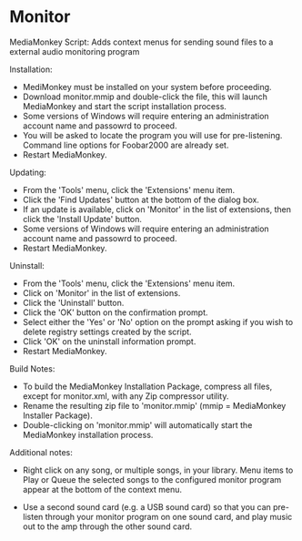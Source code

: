 Monitor
=======

MediaMonkey Script: Adds context menus for sending sound files to a external audio monitoring program

Installation:

* MediMonkey must be installed on your system before proceeding.
* Download monitor.mmip and double-click the file, this will launch MediaMonkey and start the script installation process.
* Some versions of Windows will require entering an administration account name and passowrd to proceed.
* You will be asked to locate the program you will use for pre-listening. Command line options for Foobar2000 are already set.
* Restart MediaMonkey.

Updating:

* From the 'Tools' menu, click the 'Extensions' menu item.
* Click the 'Find Updates' button at the bottom of the dialog box.
* If an update is available, click on 'Monitor' in the list of extensions, then click the 'Install Update' button.
* Some versions of Windows will require entering an administration account name and passowrd to proceed.
* Restart MediaMonkey.

Uninstall:

* From the 'Tools' menu, click the 'Extensions' menu item.
* Click on 'Monitor' in the list of extensions.
* Click the 'Uninstall' button.
* Click the 'OK' button on the confirmation prompt.
* Select either the 'Yes' or 'No' option on the prompt asking if you wish to delete registry settings created by the script.
* Click 'OK' on the uninstall information prompt.
* Restart MediaMonkey.

Build Notes:
* To build the MediaMonkey Installation Package, compress all files, except for monitor.xml, with any Zip compressor utility. 
* Rename the resulting zip file to 'monitor.mmip' (mmip = MediaMonkey Installer Package).
* Double-clicking on 'monitor.mmip' will automatically start the MediaMonkey installation process.

Additional notes:
* Right click on any song, or multiple songs, in your library. Menu items to Play or Queue the selected songs 
  to the configured monitor program appear at the bottom of the context menu.

* Use a second sound card (e.g. a USB sound card) so that you can pre-listen through your monitor program on
  one sound card, and play music out to the amp through the other sound card.

